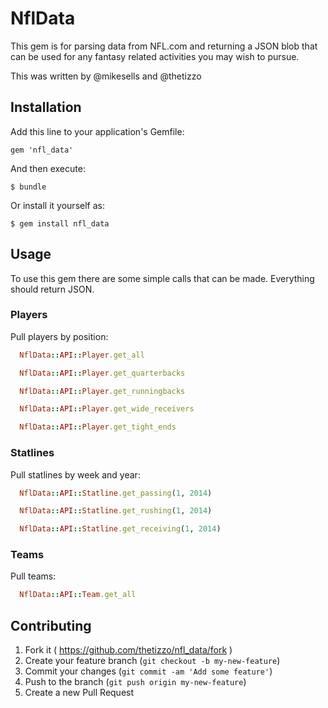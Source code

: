 # NflData

This gem is for parsing data from NFL.com and returning a JSON blob that can be used for any fantasy related activities you may wish to pursue.

This was written by @mikesells and @thetizzo

## Installation

Add this line to your application's Gemfile:

    gem 'nfl_data'

And then execute:

    $ bundle

Or install it yourself as:

    $ gem install nfl_data

## Usage

To use this gem there are some simple calls that can be made.  Everything should return JSON.

### Players

Pull players by position:

```ruby
  NflData::API::Player.get_all

  NflData::API::Player.get_quarterbacks

  NflData::API::Player.get_runningbacks

  NflData::API::Player.get_wide_receivers

  NflData::API::Player.get_tight_ends
```

### Statlines

Pull statlines by week and year:

```ruby
  NflData::API::Statline.get_passing(1, 2014)

  NflData::API::Statline.get_rushing(1, 2014)

  NflData::API::Statline.get_receiving(1, 2014)
```

### Teams

Pull teams:

```ruby
  NflData::API::Team.get_all
```

## Contributing

1. Fork it ( https://github.com/thetizzo/nfl_data/fork )
2. Create your feature branch (`git checkout -b my-new-feature`)
3. Commit your changes (`git commit -am 'Add some feature'`)
4. Push to the branch (`git push origin my-new-feature`)
5. Create a new Pull Request
